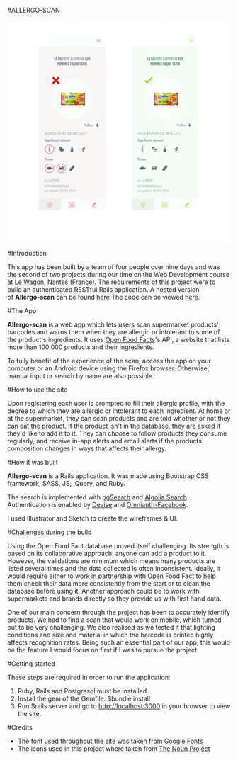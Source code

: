 #ALLERGO-SCAN

![Image of Allergo-Scan](https://github.com/laurage/allergo/blob/master/allergo.jpg)

#Introduction

This app has been built by a team of four people over nine days and was the second of two projects during our time on the Web Development course at [Le Wagon](https://www.lewagon.com), Nantes (France). The requirements of this project were to build an authenticated RESTful Rails application. A hosted version of **Allergo-scan** can be found [here](http://www.allergo-scan.com/) The code can be viewed [here](https://github.com/laurage/allergo).

#The App

**Allergo-scan** is a web app which lets users scan supermarket products' barcodes and warns them when they are allergic or intolerant to some of the product's ingredients.
It uses [Open Food Facts](https://world.openfoodfacts.org)'s API, a website that lists more than 100 000 products and their ingredients.

To fully benefit of the experience of the scan, access the app on your computer or an Android device using the Firefox browser. Otherwise, manual input or search by name are also possible.

#How to use the site

Upon registering each user is prompted to fill their allergic profile, with the degree to which they are allergic or intolerant to each ingredient. At home or at the supermarket, they can scan products and are told whether or not they can eat the product.
If the product isn't in the database, they are asked if they'd like to add it to it.
They can choose to follow products they consume regularly, and receive in-app alerts and email alerts if the products composition changes in ways that affects their allergy.

#How it was built

**Allergo-scan** is a Rails application. It was made using Bootstrap CSS framework, SASS, JS, jQuery, and Ruby.

The search is implemented with [pgSearch](https://github.com/Casecommons/pg_search) and [Algolia Search](https://www.algolia.com/).
Authentication is enabled by [Devise](https://github.com/plataformatec/devise) and [Omniauth-Facebook](https://github.com/mkdynamic/omniauth-facebook).

I used Illustrator and Sketch to create the wireframes & UI.

#Challenges during the build

Using the Open Food Fact database proved itself challenging. Its strength is based on its collaborative approach: anyone can add a product to it. However, the validations are minimum which means many products are listed several times and the data collected is often inconsistent. Ideally, it would require either to work in partnership with Open Food Fact to help them check their data more consistently from the start or to clean the database before using it. Another approach could be to work with supermarkets and brands directly so they provide us with first hand data.

One of our main concern through the project has been to accurately identify products. We had to find a scan that would work on mobile, which turned out to be very challenging. We also realised as we tested it that lighting conditions and size and material in which the barcode is printed highly affects recognition rates. Being such an essential part of our app, this would be the feature I would focus on first if I was to pursue the project.

#Getting started

These steps are required in order to run the application:
1. Ruby, Rails and Postgresql must be installed
2. Install the gem of the Gemfile: $bundle install
3. Run $rails server and go to [http://localhost:3000](http://localhost:3000) in your browser to view the site.

#Credits

* The font used throughout the site was taken from [Google Fonts](https://fonts.google.com/)
* The icons used in this project where taken from [The Noun Project](https://thenounproject.com/)
